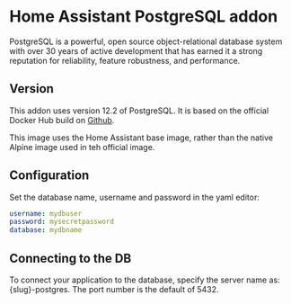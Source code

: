 # Home Assistant PostgreSQL addon

PostgreSQL is a powerful, open source object-relational database system with over 30 years of active development that has earned it a strong reputation for reliability, feature robustness, and performance.

## Version

This addon uses version 12.2 of PostgreSQL.
It is based on the official Docker Hub build on [Github](https://github.com/docker-library/postgres/tree/master/12/alpine).

This image uses the Home Assistant base image, rather than the native Alpine image used in teh official image.

## Configuration

Set the database name, username and password  in the yaml editor:

```yml
username: mydbuser
password: mysecretpassword
database: mydbname
```

## Connecting to the DB

To connect your application to the database, specify the server name as: {slug}-postgres. The port number is the default of 5432.
